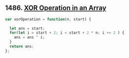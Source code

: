 ## 1486. [XOR Operation in an Array](https://leetcode.com/problems/xor-operation-in-an-array/)
```javascript
var xorOperation = function(n, start) {
  
  let ans = start;
  for(let i = start + 2; i < start + 2 * n; i += 2 ) {
    ans = ans ^ i;
  }
  return ans;
};
```
